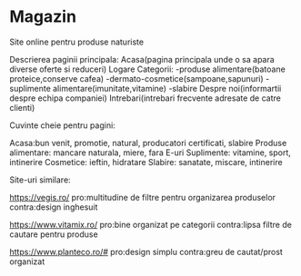 # Magazin

Site online pentru produse naturiste

Descrierea paginii principala:
Acasa(pagina principala unde o sa apara diverse oferte si reduceri)
Logare
Categorii:
-produse alimentare(batoane proteice,conserve cafea)
-dermato-cosmetice(sampoane,sapunuri)
-suplimente alimentare(imunitate,vitamine)
-slabire
Despre noi(informartii despre echipa companiei)
Intrebari(intrebari frecvente adresate de catre clienti)

Cuvinte cheie pentru pagini:

Acasa:bun venit, promotie, natural, producatori certificati, slabire
Produse alimentare: mancare naturala, miere, fara E-uri
Suplimente: vitamine, sport, intinerire
Cosmetice: ieftin, hidratare
Slabire: sanatate, miscare, intinerire



Site-uri similare:

https://vegis.ro/
pro:multitudine de filtre pentru organizarea produselor
contra:design inghesuit

https://www.vitamix.ro/
pro:bine organizat pe categorii
contra:lipsa filtre de cautare pentru produse

https://www.planteco.ro/#
pro:design simplu
contra:greu de cautat/prost organizat
